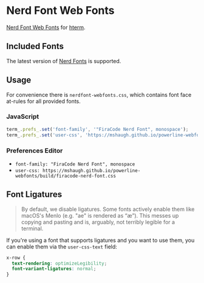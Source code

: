 # Nerd Font Web Fonts

[Nerd Font Web Fonts][nerdfonts] for [hterm][hterm].

## Included Fonts

The latest version of [Nerd Fonts][nerdfonts] is supported.

## Usage

For convenience there is `nerdfont-webfonts.css`, which contains font face
at-rules for all provided fonts.

### JavaScript

```javascript
term_.prefs_.set('font-family', '"FiraCode Nerd Font", monospace');
term_.prefs_.set('user-css', 'https://mshaugh.github.io/powerline-webfonts/build/firacode-nerd-font.css');
```

### Preferences Editor

* `font-family: "FiraCode Nerd Font", monospace`
* `user-css: https://mshaugh.github.io/powerline-webfonts/build/firacode-nerd-font.css`

## Font Ligatures

> By default, we disable ligatures. Some fonts actively enable them like
> macOS's Menlo (e.g. "ae" is rendered as “æ”). This messes up copying and
> pasting and is, arguably, not terribly legible for a terminal.

If you're using a font that supports ligatures and you want to use them, you
can enable them via the `user-css-text` field:

```css
x-row {
  text-rendering: optimizeLegibility;
  font-variant-ligatures: normal;
}
```


[hterm]: https://chromium.googlesource.com/apps/libapps/+/master/hterm
[nerdfonts]: https://www.nerdfonts.com/
